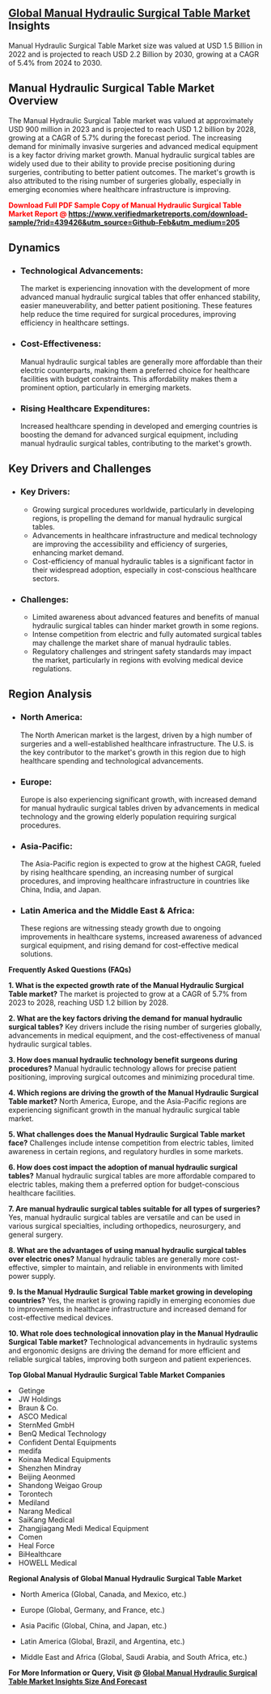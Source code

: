 <h2><a href="https://www.verifiedmarketreports.com/download-sample/?rid=439426&amp;utm_source=Github&amp;utm_medium=205" target="_blank">Global Manual Hydraulic Surgical Table Market</a> Insights</h2><p>Manual Hydraulic Surgical Table Market size was valued at USD 1.5 Billion in 2022 and is projected to reach USD 2.2 Billion by 2030, growing at a CAGR of 5.4% from 2024 to 2030.</p><p> <h2>Manual Hydraulic Surgical Table Market Overview</h2> <p>The Manual Hydraulic Surgical Table market was valued at approximately USD 900 million in 2023 and is projected to reach USD 1.2 billion by 2028, growing at a CAGR of 5.7% during the forecast period. The increasing demand for minimally invasive surgeries and advanced medical equipment is a key factor driving market growth. Manual hydraulic surgical tables are widely used due to their ability to provide precise positioning during surgeries, contributing to better patient outcomes. The market's growth is also attributed to the rising number of surgeries globally, especially in emerging economies where healthcare infrastructure is improving.</p> <p><strong><p><span class=""><span style="color: #ff0000;"><strong>Download Full PDF Sample Copy of Manual Hydraulic Surgical Table Market Report</strong> @ </span><a href="https://www.verifiedmarketreports.com/download-sample/?rid=439426&amp;utm_source=Github-Feb&amp;utm_medium=205" target="_blank">https://www.verifiedmarketreports.com/download-sample/?rid=439426&amp;utm_source=Github-Feb&amp;utm_medium=205</a></span></p></strong></p> <h2>Dynamics</h2> <ul> <li><h3>Technological Advancements:</h3> The market is experiencing innovation with the development of more advanced manual hydraulic surgical tables that offer enhanced stability, easier maneuverability, and better patient positioning. These features help reduce the time required for surgical procedures, improving efficiency in healthcare settings.</li> <li><h3>Cost-Effectiveness:</h3> Manual hydraulic surgical tables are generally more affordable than their electric counterparts, making them a preferred choice for healthcare facilities with budget constraints. This affordability makes them a prominent option, particularly in emerging markets.</li> <li><h3>Rising Healthcare Expenditures:</h3> Increased healthcare spending in developed and emerging countries is boosting the demand for advanced surgical equipment, including manual hydraulic surgical tables, contributing to the market's growth.</li> </ul> <h2>Key Drivers and Challenges</h2> <ul> <li><h3>Key Drivers:</h3> <ul> <li>Growing surgical procedures worldwide, particularly in developing regions, is propelling the demand for manual hydraulic surgical tables.</li> <li>Advancements in healthcare infrastructure and medical technology are improving the accessibility and efficiency of surgeries, enhancing market demand.</li> <li>Cost-efficiency of manual hydraulic tables is a significant factor in their widespread adoption, especially in cost-conscious healthcare sectors.</li> </ul> </li> <li><h3>Challenges:</h3> <ul> <li>Limited awareness about advanced features and benefits of manual hydraulic surgical tables can hinder market growth in some regions.</li> <li>Intense competition from electric and fully automated surgical tables may challenge the market share of manual hydraulic tables.</li> <li>Regulatory challenges and stringent safety standards may impact the market, particularly in regions with evolving medical device regulations.</li> </ul> </li> </ul> <h2>Region Analysis</h2> <ul> <li><h3>North America:</h3> The North American market is the largest, driven by a high number of surgeries and a well-established healthcare infrastructure. The U.S. is the key contributor to the market's growth in this region due to high healthcare spending and technological advancements.</li> <li><h3>Europe:</h3> Europe is also experiencing significant growth, with increased demand for manual hydraulic surgical tables driven by advancements in medical technology and the growing elderly population requiring surgical procedures.</li> <li><h3>Asia-Pacific:</h3> The Asia-Pacific region is expected to grow at the highest CAGR, fueled by rising healthcare spending, an increasing number of surgical procedures, and improving healthcare infrastructure in countries like China, India, and Japan.</li> <li><h3>Latin America and the Middle East & Africa:</h3> These regions are witnessing steady growth due to ongoing improvements in healthcare systems, increased awareness of advanced surgical equipment, and rising demand for cost-effective medical solutions.</li> </ul> <p><strong>Frequently Asked Questions (FAQs)</strong></p> <p><strong>1. What is the expected growth rate of the Manual Hydraulic Surgical Table market?</strong> The market is projected to grow at a CAGR of 5.7% from 2023 to 2028, reaching USD 1.2 billion by 2028.</p> <p><strong>2. What are the key factors driving the demand for manual hydraulic surgical tables?</strong> Key drivers include the rising number of surgeries globally, advancements in medical equipment, and the cost-effectiveness of manual hydraulic surgical tables.</p> <p><strong>3. How does manual hydraulic technology benefit surgeons during procedures?</strong> Manual hydraulic technology allows for precise patient positioning, improving surgical outcomes and minimizing procedural time.</p> <p><strong>4. Which regions are driving the growth of the Manual Hydraulic Surgical Table market?</strong> North America, Europe, and the Asia-Pacific regions are experiencing significant growth in the manual hydraulic surgical table market.</p> <p><strong>5. What challenges does the Manual Hydraulic Surgical Table market face?</strong> Challenges include intense competition from electric tables, limited awareness in certain regions, and regulatory hurdles in some markets.</p> <p><strong>6. How does cost impact the adoption of manual hydraulic surgical tables?</strong> Manual hydraulic surgical tables are more affordable compared to electric tables, making them a preferred option for budget-conscious healthcare facilities.</p> <p><strong>7. Are manual hydraulic surgical tables suitable for all types of surgeries?</strong> Yes, manual hydraulic surgical tables are versatile and can be used in various surgical specialties, including orthopedics, neurosurgery, and general surgery.</p> <p><strong>8. What are the advantages of using manual hydraulic surgical tables over electric ones?</strong> Manual hydraulic tables are generally more cost-effective, simpler to maintain, and reliable in environments with limited power supply.</p> <p><strong>9. Is the Manual Hydraulic Surgical Table market growing in developing countries?</strong> Yes, the market is growing rapidly in emerging economies due to improvements in healthcare infrastructure and increased demand for cost-effective medical devices.</p> <p><strong>10. What role does technological innovation play in the Manual Hydraulic Surgical Table market?</strong> Technological advancements in hydraulic systems and ergonomic designs are driving the demand for more efficient and reliable surgical tables, improving both surgeon and patient experiences.</p> </p><p><strong>Top Global Manual Hydraulic Surgical Table Market Companies</strong></p><div data-test-id=""><p><li>Getinge</li><li> JW Holdings</li><li> Braun & Co.</li><li> ASCO Medical</li><li> SternMed GmbH</li><li> BenQ Medical Technology</li><li> Confident Dental Equipments</li><li> medifa</li><li> Koinaa Medical Equipments</li><li> Shenzhen Mindray</li><li> Beijing Aeonmed</li><li> Shandong Weigao Group</li><li> Torontech</li><li> Mediland</li><li> Narang Medical</li><li> SaiKang Medical</li><li> Zhangjiagang Medi Medical Equipment</li><li> Comen</li><li> Heal Force</li><li> BiHealthcare</li><li> HOWELL Medical</li></p><div><strong>Regional Analysis of&nbsp;Global Manual Hydraulic Surgical Table Market</strong></div><ul><li dir="ltr"><p dir="ltr">North America&nbsp;(Global, Canada, and Mexico, etc.)</p></li><li dir="ltr"><p dir="ltr">Europe (Global, Germany, and France, etc.)</p></li><li dir="ltr"><p dir="ltr">Asia Pacific&nbsp;(Global, China, and Japan, etc.)</p></li><li dir="ltr"><p dir="ltr">Latin America&nbsp;(Global, Brazil, and Argentina, etc.)</p></li><li dir="ltr">Middle East and Africa&nbsp;(Global, Saudi Arabia, and South Africa, etc.)</li></ul><p><strong>For More Information or Query, Visit @&nbsp;</strong><strong><a href="https://www.verifiedmarketreports.com/product/manual-hydraulic-surgical-table-market/?utm_source=Github&amp;utm_medium=205" target="_blank">Global Manual Hydraulic Surgical Table Market Insights Size And Forecast</a></strong></p></div>
